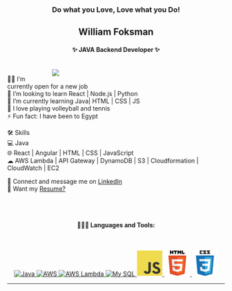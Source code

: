 <h3 align="center">Do what you Love, Love what you Do!   </h3>


<h2 align="center"> William Foksman </h2>

<h4 align="center">✨ JAVA Backend Developer ✨</h4>
<br />

<img align="right" width="400" src="https://github-readme-stats.vercel.app/api/top-langs/?username=Jason7jl&layout=compact"/>

<p align="left">          
  🤞🏻 I’m currently open for a new job <br />
  🔭 I’m looking to learn React | Node.js | Python <br />
  🔭 I’m currently learning Java| HTML | CSS | JS <br />
  🌱 I love playing volleyball and tennis  <br />
  ⚡ Fun fact: I have been to Egypt <br />

  🛠 Skills<br />
  💻 Java <br />
  🌐 React | Angular | HTML | CSS | JavaScript<br />
  ☁ AWS Lambda | API Gateway | DynamoDB | S3 | Cloudformation | CloudWatch | EC2<br />


  📨 Connect and message me on [LinkedIn](https://www.linkedin.com/in/william-foksman-4892381a0/)<br />
  📄 Want my [Resume?](https://docs.google.com/document/d/1roh4q5I2XRMd9J5MHj44BDsErRL3QYQ5ohTHziInksk/edit?usp=sharing) <br />
</p>

<br />
<br />


<h4 align="center">👩🏼‍💻 Languages and Tools:</h4>
<br />

<div align="center">

<a href="https://1000logos.net/java-logo/" target="_blank" rel="noreferrer"> <img src="https://www.vectorlogo.zone/logos/java/java-vertical.svg" alt="Java" width="60" /> </a> <a href="https://1000logos.net/java-logo/" target="_blank" rel="noreferrer"> <img src="https://www.vectorlogo.zone/logos/amazon_aws/amazon_aws-ar21.svg" alt="AWS" width="60" /> </a> </a> <a href="https://1000logos.net/java-logo/" target="_blank" rel="noreferrer"> <img src="https://www.vectorlogo.zone/logos/amazon_awslambda/amazon_awslambda-ar21.svg" alt="AWS Lambda" width="60" /> </a> <a href="https://1000logos.net/java-logo/" target="_blank" rel="noreferrer"> <img src="https://www.vectorlogo.zone/logos/mysql/mysql-official.svg" alt="My SQL" width="60" /> </a>
<a href="https://developer.mozilla.org/en-US/docs/Web/JavaScript" target="_blank" rel="noreferrer"> <img src="https://raw.githubusercontent.com/devicons/devicon/master/icons/javascript/javascript-original.svg" alt="javascript" width="60" /> </a>  <a href="https://www.w3.org/html/" target="_blank" rel="noreferrer"> <img src="https://raw.githubusercontent.com/devicons/devicon/master/icons/html5/html5-original-wordmark.svg" alt="html5" width="60" /> </a>  <a href="https://www.w3schools.com/css/" target="_blank" rel="noreferrer"> <img src="https://raw.githubusercontent.com/devicons/devicon/master/icons/css3/css3-original-wordmark.svg" alt="css3" width="60" /> </a>  
 
 


_________________________________________________________________________

